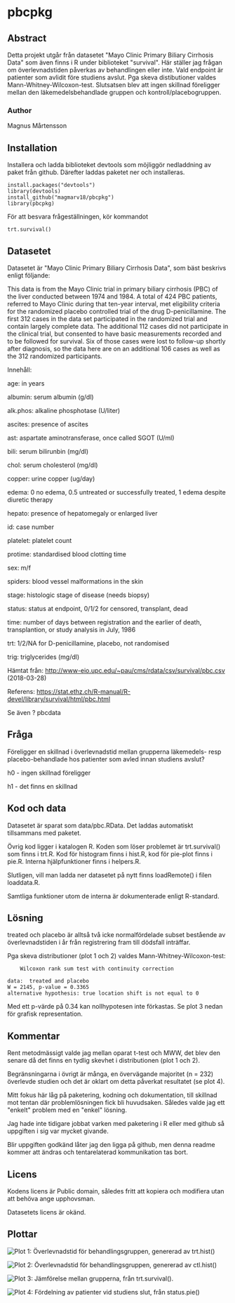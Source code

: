 # pbcpkg
## Abstract
Detta projekt utgår från datasetet "Mayo Clinic Primary Biliary Cirrhosis Data" som även finns i R under biblioteket "survival". Här ställer jag frågan om överlevnadstiden påverkas av behandlingen eller inte. Vald endpoint är patienter som avlidit före studiens avslut. Pga skeva distibutioner valdes Mann-Whitney-Wilcoxon-test. Slutsatsen blev att ingen skillnad föreligger mellan den läkemedelsbehandlade gruppen och kontroll/placebogruppen.

### Author
Magnus Mårtensson

## Installation
Installera och ladda biblioteket devtools som möjliggör nedladdning av paket från github. Därefter laddas paketet ner och installeras.
```
install.packages("devtools")
library(devtools)
install_github("magmarv18/pbcpkg")
library(pbcpkg)
```

För att besvara frågeställningen, kör kommandot
```
trt.survival()
```

## Datasetet
Datasetet är "Mayo Clinic Primary Biliary Cirrhosis Data", som bäst beskrivs enligt följande:

This data is from the Mayo Clinic trial in primary biliary cirrhosis (PBC) of the liver conducted between 1974 and 1984. A total of 424 PBC patients, referred to Mayo Clinic during that ten-year interval, met eligibility criteria for the randomized placebo controlled trial of the drug D-penicillamine. The first 312 cases in the data set participated in the randomized trial and contain largely complete data. The additional 112 cases did not participate in the clinical trial, but consented to have basic measurements recorded and to be followed for survival. Six of those cases were lost to follow-up shortly after diagnosis, so the data here are on an additional 106 cases as well as the 312 randomized participants. 

Innehåll:

age:	in years

albumin:	serum albumin (g/dl)

alk.phos:	alkaline phosphotase (U/liter)

ascites:	presence of ascites

ast:	aspartate aminotransferase, once called SGOT (U/ml)

bili:	serum bilirunbin (mg/dl)

chol:	serum cholesterol (mg/dl)

copper:	urine copper (ug/day)

edema:	0 no edema, 0.5 untreated or successfully treated,	1 edema despite diuretic therapy

hepato:	presence of hepatomegaly or enlarged liver

id:	case number

platelet:	platelet count

protime:	standardised blood clotting time

sex:	m/f

spiders:	blood vessel malformations in the skin

stage:	histologic stage of disease (needs biopsy)

status:	status at endpoint, 0/1/2 for censored, transplant, dead

time: 	number of days between registration and the earlier of death, transplantion, or study analysis in July, 1986

trt:	1/2/NA for D-penicillamine, placebo, not randomised

trig:	triglycerides (mg/dl)


Hämtat från: http://www-eio.upc.edu/~pau/cms/rdata/csv/survival/pbc.csv (2018-03-28)

Referens: https://stat.ethz.ch/R-manual/R-devel/library/survival/html/pbc.html

Se även ? pbcdata

## Fråga
Föreligger en skillnad i överlevnadstid mellan grupperna läkemedels- resp placebo-behandlade hos patienter som avled innan studiens avslut?

h0 - ingen skillnad föreligger

h1 - det finns en skillnad

## Kod och data
Datasetet är sparat som data/pbc.RData. Det laddas automatiskt tillsammans med paketet.

Övrig kod ligger i katalogen R. Koden som löser problemet är trt.survival() som finns i trt.R. Kod för histogram finns i hist.R, kod för pie-plot finns i pie.R. Interna hjälpfunktioner finns i helpers.R.

Slutligen, vill man ladda ner datasetet på nytt finns loadRemote() i filen loaddata.R.

Samtliga funktioner utom de interna är dokumenterade enligt R-standard.

## Lösning
treated och placebo är alltså två icke normalfördelade subset bestående av överlevnadstiden i år från registrering fram till dödsfall inträffar.

Pga skeva distributioner (plot 1 och 2) valdes Mann-Whitney-Wilcoxon-test:
```
	Wilcoxon rank sum test with continuity correction

data:  treated and placebo
W = 2145, p-value = 0.3365
alternative hypothesis: true location shift is not equal to 0
```

Med ett p-värde på 0.34 kan nollhypotesen inte förkastas.
Se plot 3 nedan för grafisk representation.

## Kommentar
Rent metodmässigt valde jag mellan oparat t-test och MWW, det blev den senare då det finns en tydlig skevhet i distributionen (plot 1 och 2).

Begränsningarna i övrigt är många, en övervägande majoritet (n = 232) överlevde studien och det är oklart om detta påverkat resultatet (se plot 4).

Mitt fokus här låg på paketering, kodning och dokumentation, till skillnad mot tentan där problemlösningen fick bli huvudsaken. Således valde jag ett "enkelt" problem med en "enkel" lösning.

Jag hade inte tidigare jobbat varken med paketering i R eller med github så uppgiften i sig var mycket givande.

Blir uppgiften godkänd låter jag den ligga på github, men denna readme kommer att ändras och tentarelaterad kommunikation tas bort.

## Licens
Kodens licens är Public domain, således fritt att kopiera och modifiera utan att behöva ange upphovsman.

Datasetets licens är okänd.

## Plottar
![Plot 1: Överlevnadstid för behandlingsgruppen, genererad av trt.hist()](images/trt.hist.png)

![Plot 2: Överlevnadstid för behandlingsgruppen, genererad av ctl.hist()](images/ctl.hist.png)

![Plot 3: Jämförelse mellan grupperna, från trt.survival().](images/trt.survival.png)

![Plot 4: Fördelning av patienter vid studiens slut, från status.pie()](images/status.pie.png)